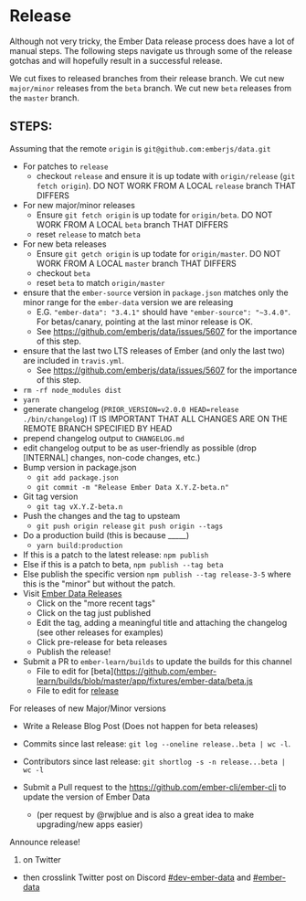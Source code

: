 Release
=======

Although not very tricky, the Ember Data release process does have a
lot of manual steps. The following steps navigate us through
some of the release gotchas and will hopefully result in a successful
release.

We cut fixes to released branches from their release branch.
We cut new `major/minor` releases from the `beta` branch.
We cut new `beta` releases from the `master` branch.

STEPS:
------

Assuming that the remote `origin` is `git@github.com:emberjs/data.git`

* For patches to `release`
  * checkout `release` and ensure it is up todate with `origin/release` (`git fetch origin`). DO NOT WORK FROM A LOCAL `release` branch THAT DIFFERS
* For new major/minor releases
  * Ensure `git fetch origin` is up todate for `origin/beta`. DO NOT WORK FROM A LOCAL `beta` branch THAT DIFFERS
  * reset `release` to match `beta`
* For new beta releases
  * Ensure `git getch origin` is up todate for `origin/master`. DO NOT WORK FROM A LOCAL `master` branch THAT DIFFERS
  * checkout `beta`
  * reset `beta` to match `origin/master`
* ensure that the `ember-source` version in `package.json` matches only the minor range for the `ember-data` version we are releasing
  * E.G. `"ember-data": "3.4.1"` should have `"ember-source": "~3.4.0"`. For betas/canary, pointing at the last minor release is OK.
  * See https://github.com/emberjs/data/issues/5607 for the importance of this step.
* ensure that the last two LTS releases of Ember (and only the last two) are included in `travis.yml`.
  * See https://github.com/emberjs/data/issues/5607 for the importance of this step.
* `rm -rf node_modules dist`
* `yarn`
* generate changelog (`PRIOR_VERSION=v2.0.0 HEAD=release ./bin/changelog`) IT IS IMPORTANT THAT ALL CHANGES ARE ON THE REMOTE BRANCH SPECIFIED BY HEAD
* prepend changelog output to `CHANGELOG.md`
* edit changelog output to be as user-friendly as possible (drop [INTERNAL] changes, non-code changes, etc.)
* Bump version in package.json
  * `git add package.json`
  * `git commit -m "Release Ember Data X.Y.Z-beta.n"`
* Git tag version
  * `git tag vX.Y.Z-beta.n`
* Push the changes and the tag to upsteam
  * `git push origin release` `git push origin --tags`
* Do a production build (this is because _____)
  * `yarn build:production`
* If this is a patch to the latest release: `npm publish`
* Else if this is a patch to beta, `npm publish --tag beta`
* Else publish the specific version `npm publish --tag release-3-5` where this is the "minor" but without the patch.
* Visit [Ember Data Releases](https://github.com/emberjs/data/releases)
  * Click on the "more recent tags"
  * Click on the tag just published
  * Edit the tag, adding a meaningful title and attaching the changelog (see other releases for examples)
  * Click pre-release for beta releases
  * Publish the release!
* Submit a PR to `ember-learn/builds` to update the builds for this channel
  * File to edit for [beta](https://github.com/ember-learn/builds/blob/master/app/fixtures/ember-data/beta.js
  * File to edit for [release](https://github.com/ember-learn/builds/blob/master/app/fixtures/ember-data/release.js)

For releases of new Major/Minor versions
  
  * Write a Release Blog Post (Does not happen for beta releases)
  * Commits since last release: `git log --oneline release..beta | wc -l`.
  * Contributors since last release: `git shortlog -s -n release...beta | wc -l`

* Submit a Pull request to the https://github.com/ember-cli/ember-cli to update the version of Ember Data
  * (per request by @rwjblue and is also a great idea to make upgrading/new apps easier)

Announce release!

1. on Twitter
* then crosslink Twitter post on Discord [#dev-ember-data](https://discordapp.com/channels/480462759797063690/480501977931972608) and [#ember-data](https://discordapp.com/channels/480462759797063690/486549196837486592)

